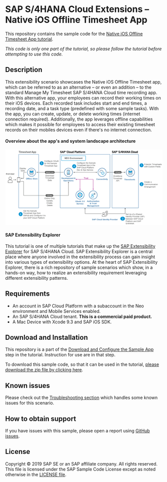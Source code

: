 # SAP S/4HANA Cloud Extensions – Native iOS Offline Timesheet App
This repository contains the sample code for the [Native iOS Offline Timesheet App tutorial](https://tiny.cc/s4-timesheet-ios).  

*This code is only one part of the tutorial, so please follow the tutorial before attempting to use this code.*

## Description

This extensibility scenario showcases the Native iOS Offline Timesheet app, which can be referred to as an alternative – or even an addition – to the standard Manage My Timesheet SAP S/4HANA Cloud time recording app. With this alternative app, your employees can record their working times on their iOS devices. Each recorded task includes start and end times, a recording date, and a task type (predefined with some sample tasks). With the app, you can create, update, or delete working times (internet connection required). Additionally, the app leverages offline capabilities which makes it possible for employees to access their existing timesheet records on their mobiles devices even if there's no internet connection.

#### Overview about the app's and system landscape architecture
![Architecture](Architecture.png)

#### SAP Extensibility Explorer

This tutorial is one of multiple tutorials that make up the [SAP Extensibility Explorer](https://sap.com/extends4) for SAP S/4HANA Cloud.
SAP Extensibility Explorer is a central place where anyone involved in the extensibility process can gain insight into various types of extensibility options. At the heart of SAP Extensibility Explorer, there is a rich repository of sample scenarios which show, in a hands-on way, how to realize an extensibility requirement leveraging different extensibility patterns.


Requirements
-------------
- An account in SAP Cloud Platform with a subaccount in the Neo environment and Mobile Services enabled.
- An SAP S/4HANA Cloud tenant. **This is a commercial paid product.**
- A Mac Device with Xcode 9.3 and SAP iOS SDK.


Download and Installation
-------------
This repository is a part of the [Download and Configure the Sample App](https://help.sap.com/viewer/80ceaf9e74574004873d675445e0ec84/SHIP/en-US/53299941e6c04e46b595d368bfc7fad3.html) step in the tutorial. Instruction for use are in that step.

To download this sample code, so that it can be used in the tutorial, [please download the zip file by clicking here](https://github.com/SAP/s4hana-ext-timesheet-ios/archive/master.zip).  


Known issues
---------------------
Please check out the [Troubleshooting section](Troubleshooting.md) which handles some known issues for this scenario.

How to obtain support
---------------------
If you have issues with this sample, please open a report using [GitHub issues](https://github.com/SAP/s4hana-ext-timesheet-ios/issues).

License
-------
Copyright © 2019 SAP SE or an SAP affiliate company. All rights reserved.
This file is licensed under the SAP Sample Code License except as noted otherwise in the [LICENSE file](LICENSE).
